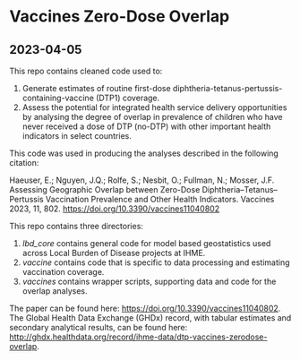 # Vaccines Zero-Dose Overlap

## 2023-04-05



This repo contains cleaned code used to:

1) Generate estimates of routine first-dose diphtheria-tetanus-pertussis-containing-vaccine (DTP1) coverage.
2) Assess the potential for integrated health service delivery opportunities by analysing the degree of overlap in prevalence of children who have never received a dose of DTP (no-DTP) with other important health indicators in select countries. 
  
This code was used in producing the analyses described in the following citation:

  Haeuser, E.; Nguyen, J.Q.; Rolfe, S.; Nesbit, O.; Fullman, N.; Mosser, J.F. Assessing Geographic Overlap between Zero-Dose Diphtheria–Tetanus–Pertussis Vaccination Prevalence and Other Health Indicators. Vaccines 2023, 11, 802. https://doi.org/10.3390/vaccines11040802

This repo contains three directories:

1) *lbd_core* contains general code for model based geostatistics used across Local Burden of Disease projects at IHME.
2) *vaccine* contains code that is specific to data processing and estimating vaccination coverage.
3) *vaccines* contains wrapper scripts, supporting data and code for the overlap analyses.

The paper can be found here: https://doi.org/10.3390/vaccines11040802. The Global Health Data Exchange (GHDx) record, with tabular estimates and secondary analytical results, can be found here: http://ghdx.healthdata.org/record/ihme-data/dtp-vaccines-zerodose-overlap.
